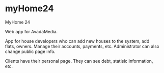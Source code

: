 # myHome24
MyHome 24

Web app for AvadaMedia. 

App for house developers who can add new houses to the system, add flats, owners. Manage their accounts, payments, etc. 
Administrator can also change public page info.

Clients have their personal page. They can see debt, statisic information, etc.
